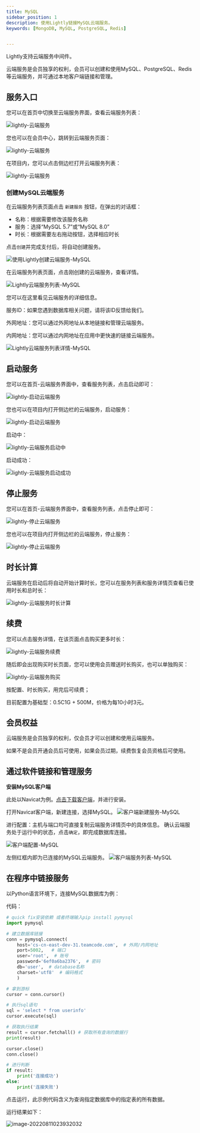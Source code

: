 ```yaml
---
title: MySQL
sidebar_position: 1
description: 使用Lightly链接MySQL云端服务。
keywords: [MongoDB, MySQL, PostgreSQL, Redis]


---
```


<head>
  <title>MySQL - Lightly官方文档</title>
</head>

Lightly支持云端服务中间件。

云端服务是会员独享的权利，会员可以创建和使用MySQL、PostgreSQL、Redis等云端服务，并可通过本地客户端链接和管理。



## 服务入口

您可以在首页中切换至云端服务界面，查看云端服务列表：

![lightly-云端服务](https://static01.teamcode.com/docs/202208121745129.png)

您也可以在会员中心，跳转到云端服务页面：

![lightly-云端服务](https://static01.teamcode.com/docs/202208121747499.png)

在项目内，您可以点击侧边栏打开云端服务列表：

![lightly-云端服务](https://static01.teamcode.com/docs/202208121800909.png)



### 创建MySQL云端服务

在云端服务列表页面点击 <code>新建服务</code> 按钮，在弹出的对话框：

- 名称：根据需要修改该服务名称
- 服务：选择“MySQL 5.7”或“MySQL 8.0”
- 时长：根据需要左右拖动按钮，选择相应时长

点击<code>创建</code>并完成支付后，将自动创建服务。

![使用Lightly创建云端服务-MySQL](http://static01.teamcode.com/docs/20220809135018.png)

在云端服务列表页面，点击刚创建的云端服务，查看详情。

![Lightly云端服务列表-MySQL](http://static01.teamcode.com/docs/20220809135920.png)

您可以在这里看见云端服务的详细信息。

服务ID：如果您遇到数据库相关问题，请将该ID反馈给我们。

外网地址：您可以通过外网地址从本地链接和管理云端服务。

内网地址：您可以通过内网地址在应用中更快速的链接云端服务。

![Lightly云端服务列表详情-MySQL](http://static01.teamcode.com/docs/20220809135640.png)


## 启动服务

您可以在首页-云端服务界面中，查看服务列表，点击启动即可：

![lightly-启动云端服务](https://static01.teamcode.com/docs/202208121802168.png)

您也可以在项目内打开侧边栏的云端服务，启动服务：

![lightly-启动云端服务](https://static01.teamcode.com/docs/202208121825606.png)

启动中：

![lightly-云端服务启动中](https://static01.teamcode.com/docs/202208121803774.png)

启动成功：

![lightly-云端服务启动成功](https://static01.teamcode.com/docs/202208121803209.png)

## 停止服务

您可以在首页-云端服务界面中，查看服务列表，点击停止即可：

![lightly-停止云端服务](https://static01.teamcode.com/docs/202208121826800.png)

您也可以在项目内打开侧边栏的云端服务，停止服务：

![lightly-停止云端服务](https://static01.teamcode.com/docs/202208121825899.png)



## 时长计算

云端服务在启动后将自动开始计算时长，您可以在服务列表和服务详情页查看已使用时长和总时长：

![lightly-云端服务时长计算](https://static01.teamcode.com/docs/202208121828770.png)



## 续费

您可以点击服务详情，在该页面点击购买更多时长：

![lightly-云端服务续费](https://static01.teamcode.com/docs/202208121829606.png)

随后即会出现购买时长页面，您可以使用会员赠送时长购买，也可以单独购买：

![lightly-云端服务购买](https://static01.teamcode.com/docs/202208121829462.png)

按配置、时长购买，用完后可续费；

目前配置为基础型：0.5C1G + 500M，价格为每10小时3元。



## 会员权益

云端服务是会员独享的权利，仅会员才可以创建和使用云端服务。

如果不是会员开通会员后可使用，如果会员过期，续费恢复会员资格后可使用。



## 通过软件链接和管理服务

**安装MySQL客户端**

此处以Navicat为例。<a href="http://www.navicat.com.cn/">点击下载客户端</a>，并进行安装。

打开Navicat客户端，新建连接，选择MySQL。  ![客户端新建服务-MySQL](http://static01.teamcode.com/docs/20220809140610.png)

进行配置：主机与端口均可直接复制云端服务详情页中的具体信息。
确认云端服务处于运行中的状态，点击<code>确定</code>，即完成数据库连接。

![客户端配置-MySQL](http://static01.teamcode.com/docs/20220809143742.png)

左侧红框内即为已连接的MySQL云端服务。 ![客户端服务列表-MySQL](http://static01.teamcode.com/docs/20220809141127.png)


## 在程序中链接服务

以Python语言环境下，连接MySQL数据库为例：

代码：

```python
# quick fix安装依赖 或者终端输入pip install pymysql
import pymysql

# 建立数据库链接
conn = pymysql.connect(
    host='cs-cn-east-dev-31.teamcode.com',  # 外网/内网地址
    port=5002,   # 端口
    user='root',  # 账号
    password='6ef0a6ba2376',  # 密码
    db='user',  # database名称
    charset='utf8'  # 编码格式
    )

# 拿到游标
cursor = conn.cursor()

# 执行sql语句
sql = 'select * from userinfo'
cursor.execute(sql)

# 获取执行结果
result = cursor.fetchall() # 获取所有查询的数据行
print(result)

cursor.close()
conn.close()

# 进行判断
if result:
    print('连接成功')
else:
    print('连接失败')

```

点击运行，此示例代码含义为查询指定数据库中的指定表的所有数据。

运行结果如下：

![image-20220811023932032](https://static01.teamcode.com/docs/202208110239346.png)